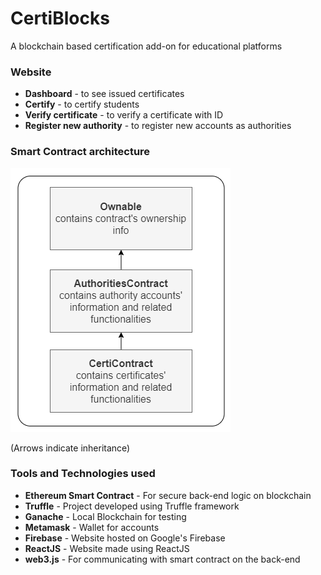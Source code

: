 # CertiBlocks
A blockchain based certification add-on for educational platforms

### Website
* **Dashboard** - to see issued certificates
* **Certify** - to certify students
* **Verify certificate** - to verify a certificate with ID
* **Register new authority** - to register new accounts as authorities

### Smart Contract architecture
![Smart Contract architecture](certiblocks-smart-contract-architecture.png)

(Arrows indicate inheritance)

### Tools and Technologies used
* **Ethereum Smart Contract** - For secure back-end logic on blockchain
* **Truffle** - Project developed using Truffle framework
* **Ganache** - Local Blockchain for testing
* **Metamask** - Wallet for accounts
* **Firebase** - Website hosted on Google's Firebase
* **ReactJS** - Website made using ReactJS
* **web3.js** - For communicating with smart contract on the back-end

